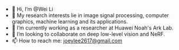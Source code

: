 - 👋 Hi, I’m @Wei Li
- 👀 My research interests lie in image signal processing, computer graphics, machine learning and its applications.
- 🌱 I’m currently working as a researcher at Huawei Noah's Ark Lab.
- 💞️ I’m looking to collaborate on deep low-level vision and NeRF.
- 📫 How to reach me: joeylee2617@gmail.com

<!---
WeiLi-THU/WeiLi-THU is a ✨ special ✨ repository because its `README.md` (this file) appears on your GitHub profile.
You can click the Preview link to take a look at your changes.
--->
